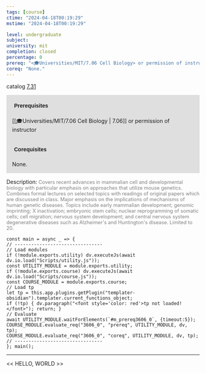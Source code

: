 ```yaml
---
tags: [course]
ctime: "2024-04-18T00:19:29"
mstime: "2024-04-18T00:19:29"

level: undergraduate
subject: 
university: mit
completion: closed
percentage: 0
prereq: "<🎓Universities/MIT/7.06 Cell Biology> or permission of instructor"
coreq: "None."
---
```


catalog [7.31](http://student.mit.edu/catalog/m7a.html#7.31)

<span style="display: block; padding: 15px; background-color: rgb(100, 100, 100, 0.2);"><font id="m_prereq3606_0" style="display: block; font-family: Arial, sans-serif; font-weight: bold; padding: 5px">Prerequisites</font><br><span id="prereq3606_0">[[🎓Universities/MIT/7.06 Cell Biology | 7.06]] or permission of instructor</span></span>
<span style="display: block; padding: 15px; background-color: rgb(100, 100, 100, 0.2);"><font id="m_coreq3606_0" style="display: block; font-family: Arial, sans-serif; font-weight: bold; padding: 5px">Corequisites</font><br><span id="coreq3606_0">None.</span></span>

<font style="">Description:</font>
<font style="color: grey; font-size: 0.8rem;">Covers recent advances in mammalian cell and developmental biology with particular emphasis on approaches that utilize mouse genetics. Combines formal lectures on selected topics with readings of original papers which are discussed in class. Major emphasis on the implications of mechanisms of human genetic diseases. Topics include early mammalian development; genomic imprinting; X inactivation; embryonic stem cells; nuclear reprogramming of somatic cells; cell migration; nervous system development; and central nervous system degenerative diseases such as Alzheimer's and Huntington's disease. Limited to 20.</font>

```dataviewjs
const main = async _ => {
// --------------------------------
// Load modules
if (!module.exports.utility) dv.executeJs(await dv.io.load("Scripts/utility.js"));
const UTILITY_MODULE = module.exports.utility;
if (!module.exports.course) dv.executeJs(await dv.io.load("Scripts/course.js"));
const COURSE_MODULE = module.exports.course;
// Load tp
let tp = this.app.plugins.getPlugin("templater-obsidian").templater.current_functions_object;
if (!tp) { dv.paragraph("<font style='color: red'>tp not loaded!</font>"); return; }
// Evaluate
await UTILITY_MODULE.waitForElements(`#m_prereq3606_0`, {timeout:5});
COURSE_MODULE.evaluate_req("3606_0", "prereq", UTILITY_MODULE, dv, tp);
COURSE_MODULE.evaluate_req("3606_0", "coreq", UTILITY_MODULE, dv, tp);
// --------------------------------
}; main();
```

---

<< HELLO, WORLD >>
